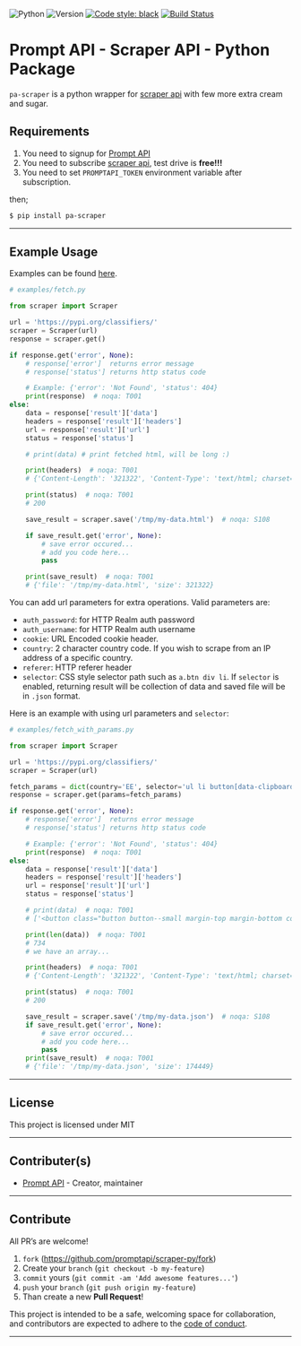 ![Python](https://img.shields.io/badge/python-3.7.4-green.svg)
![Version](https://img.shields.io/badge/version-0.2.1-orange.svg)
[![Code style: black](https://img.shields.io/badge/code%20style-black-000000.svg)](https://github.com/psf/black)
[![Build Status](https://travis-ci.org/promptapi/scraper-py.svg?branch=main)](https://travis-ci.org/promptapi/scraper-py)

# Prompt API - Scraper API - Python Package

`pa-scraper` is a python wrapper for [scraper api][scraper-api] with few
more extra cream and sugar.

## Requirements

1. You need to signup for [Prompt API][promptapi-signup]
1. You need to subscribe [scraper api][scraper-api], test drive is **free!!!**
1. You need to set `PROMPTAPI_TOKEN` environment variable after subscription.

then;

```bash
$ pip install pa-scraper
```

---

## Example Usage

Examples can be found [here][examples].

```python
# examples/fetch.py

from scraper import Scraper

url = 'https://pypi.org/classifiers/'
scraper = Scraper(url)
response = scraper.get()

if response.get('error', None):
    # response['error']  returns error message
    # response['status'] returns http status code

    # Example: {'error': 'Not Found', 'status': 404}
    print(response)  # noqa: T001
else:
    data = response['result']['data']
    headers = response['result']['headers']
    url = response['result']['url']
    status = response['status']

    # print(data) # print fetched html, will be long :)

    print(headers)  # noqa: T001
    # {'Content-Length': '321322', 'Content-Type': 'text/html; charset=UTF-8', ... }

    print(status)  # noqa: T001
    # 200

    save_result = scraper.save('/tmp/my-data.html')  # noqa: S108

    if save_result.get('error', None):
        # save error occured...
        # add you code here...
        pass

    print(save_result)  # noqa: T001
    # {'file': '/tmp/my-data.html', 'size': 321322}

```

You can add url parameters for extra operations. Valid parameters are:

- `auth_password`: for HTTP Realm auth password
- `auth_username`: for HTTP Realm auth username
- `cookie`: URL Encoded cookie header.
- `country`: 2 character country code. If you wish to scrape from an IP address of a specific country.
- `referer`: HTTP referer header
- `selector`: CSS style selector path such as `a.btn div li`. If `selector`
  is enabled, returning result will be collection of data and saved file
  will be in `.json` format.

Here is an example with using url parameters and `selector`:

```python
# examples/fetch_with_params.py

from scraper import Scraper

url = 'https://pypi.org/classifiers/'
scraper = Scraper(url)

fetch_params = dict(country='EE', selector='ul li button[data-clipboard-text]')
response = scraper.get(params=fetch_params)

if response.get('error', None):
    # response['error']  returns error message
    # response['status'] returns http status code

    # Example: {'error': 'Not Found', 'status': 404}
    print(response)  # noqa: T001
else:
    data = response['result']['data']
    headers = response['result']['headers']
    url = response['result']['url']
    status = response['status']

    # print(data)  # noqa: T001
    # ['<button class="button button--small margin-top margin-bottom copy-tooltip copy-tooltip-w" ...\n', ]

    print(len(data))  # noqa: T001
    # 734
    # we have an array...

    print(headers)  # noqa: T001
    # {'Content-Length': '321322', 'Content-Type': 'text/html; charset=UTF-8', ... }

    print(status)  # noqa: T001
    # 200

    save_result = scraper.save('/tmp/my-data.json')  # noqa: S108
    if save_result.get('error', None):
        # save error occured...
        # add you code here...
        pass
    print(save_result)  # noqa: T001
    # {'file': '/tmp/my-data.json', 'size': 174449}

```

---

## License

This project is licensed under MIT

---

## Contributer(s)

* [Prompt API](https://github.com/promptapi) - Creator, maintainer

---

## Contribute

All PR’s are welcome!

1. `fork` (https://github.com/promptapi/scraper-py/fork)
1. Create your `branch` (`git checkout -b my-feature`)
1. `commit` yours (`git commit -am 'Add awesome features...'`)
1. `push` your `branch` (`git push origin my-feature`)
1. Than create a new **Pull Request**!

This project is intended to be a safe,
welcoming space for collaboration, and contributors are expected to adhere to
the [code of conduct][coc].

---

[scraper-api]:      https://promptapi.com/marketplace/description/scraper-api
[promptapi-signup]: https://promptapi.com/#signup-form
[coc]:              https://github.com/promptapi/scraper-py/blob/main/CODE_OF_CONDUCT.md
[examples]:         https://github.com/promptapi/scraper-py/blob/main/examples/
